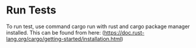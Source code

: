 # Run Tests

To run test, use command cargo run with rust and cargo package manager installed.
This can be found from here: (https://doc.rust-lang.org/cargo/getting-started/installation.html)

